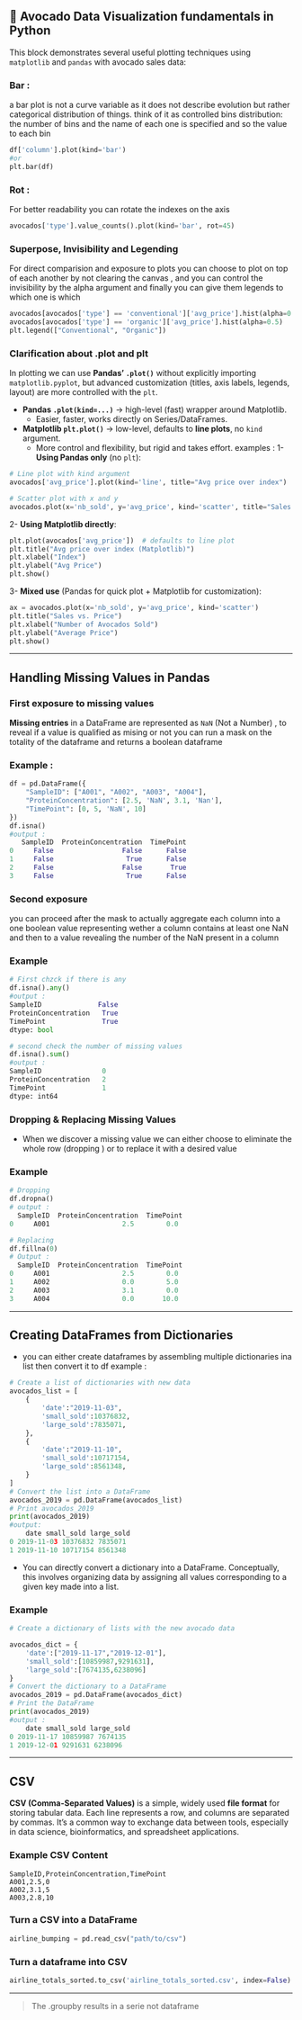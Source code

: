 ## 🥑 Avocado Data Visualization fundamentals in Python

This block demonstrates several useful plotting techniques using `matplotlib` and `pandas` with avocado sales data: 
### Bar :
a bar plot is not a curve variable as it does not describe evolution but rather categorical distribution of things. think of it as controlled bins distribution: the number of bins and the name of each one is specified and so the value to each bin
```python
df['column'].plot(kind='bar')
#or 
plt.bar(df)
```

### Rot : 
For better readability you can rotate the indexes on the axis 
```python
avocados['type'].value_counts().plot(kind='bar', rot=45)
```

### Superpose, Invisibility and Legending
For direct comparision and exposure to plots you can choose to plot on top of each another by not clearing the canvas , and you can control the invisibility by the alpha argument and finally you can give them legends to which one is which 
```python 
avocados[avocados['type'] == 'conventional']['avg_price'].hist(alpha=0.5)
avocados[avocados['type'] == 'organic']['avg_price'].hist(alpha=0.5)
plt.legend(["Conventional", "Organic"])
```
### Clarification about .plot and plt
In plotting we can use **Pandas’ `.plot()`** without explicitly importing `matplotlib.pyplot`, but advanced customization (titles, axis labels, legends, layout) are more controlled with the  `plt`.  
- **Pandas `.plot(kind=...)`** → high-level (fast) wrapper around Matplotlib.
    - Easier, faster, works directly on Series/DataFrames.
- **Matplotlib `plt.plot()`** → low-level, defaults to **line plots**, no `kind` argument.
    - More control and flexibility, but rigid and takes effort.
examples : 
1- **Using Pandas only** (no `plt`):
```python
# Line plot with kind argument
avocados['avg_price'].plot(kind='line', title="Avg price over index")

# Scatter plot with x and y
avocados.plot(x='nb_sold', y='avg_price', kind='scatter', title="Sales vs. Price")
```
2- **Using Matplotlib directly**:
```python
plt.plot(avocados['avg_price'])  # defaults to line plot
plt.title("Avg price over index (Matplotlib)")
plt.xlabel("Index")
plt.ylabel("Avg Price")
plt.show()
```
3- **Mixed use** (Pandas for quick plot + Matplotlib for customization):
```python
ax = avocados.plot(x='nb_sold', y='avg_price', kind='scatter')
plt.title("Sales vs. Price")
plt.xlabel("Number of Avocados Sold")
plt.ylabel("Average Price")
plt.show()
```
 
***
## Handling Missing Values in Pandas
### First exposure to missing values 
**Missing entries** in a DataFrame are represented as `NaN` (Not a Number) ,  to reveal if a value is qualified as mising or not you can run a mask on the totality of the dataframe and returns a boolean dataframe 
### Example :
```python
df = pd.DataFrame({
    "SampleID": ["A001", "A002", "A003", "A004"],
    "ProteinConcentration": [2.5, 'NaN', 3.1, 'Nan'],
    "TimePoint": [0, 5, 'NaN', 10]
})
df.isna()
#output : 
   SampleID  ProteinConcentration  TimePoint
0     False                 False      False
1     False                  True      False
2     False                 False       True
3     False                  True      False
```
### Second exposure 
you can proceed after the mask to actually aggregate each column into a one boolean value representing wether a column contains at least one NaN and then to a value revealing the number of the NaN present in a column
### Example 
```python
# First chzck if there is any 
df.isna().any()
#output : 
SampleID              False
ProteinConcentration   True
TimePoint              True
dtype: bool

# second check the number of missing values
df.isna().sum()
#output :
SampleID               0
ProteinConcentration   2
TimePoint              1
dtype: int64
```
### Dropping & Replacing Missing Values
* When we discover a missing value we can either choose to eliminate the whole row (dropping ) or to replace it with a desired value
### Example 
```python 
# Dropping 
df.dropna()
# output :
  SampleID  ProteinConcentration  TimePoint
0     A001                  2.5        0.0

# Replacing 
df.fillna(0)
# Output :
  SampleID  ProteinConcentration  TimePoint
0     A001                  2.5        0.0
1     A002                  0.0        5.0
2     A003                  3.1        0.0
3     A004                  0.0       10.0
```
***
## Creating DataFrames from Dictionaries
* you can either create dataframes by assembling multiple dictionaries ina list then convert it to df
example :
```python
# Create a list of dictionaries with new data
avocados_list = [
    {
        'date':"2019-11-03",
        'small_sold':10376832,
        'large_sold':7835071,
    },
    {
        'date':"2019-11-10",
        'small_sold':10717154,
        'large_sold':8561348,
    }
]
# Convert the list into a DataFrame
avocados_2019 = pd.DataFrame(avocados_list)
# Print avocados_2019
print(avocados_2019)
#output: 
	date small_sold large_sold 
0 2019-11-03 10376832 7835071 
1 2019-11-10 10717154 8561348
```
* You can directly convert a dictionary into a DataFrame. Conceptually, this involves organizing data by assigning all values corresponding to a given key made into a list.
### Example 
```python
# Create a dictionary of lists with the new avocado data

avocados_dict = {
    'date':["2019-11-17","2019-12-01"],
    'small_sold':[10859987,9291631],
    'large_sold':[7674135,6238096]
}
# Convert the dictionary to a DataFrame
avocados_2019 = pd.DataFrame(avocados_dict)
# Print the DataFrame
print(avocados_2019)
#output :
	date small_sold large_sold 
0 2019-11-17 10859987 7674135 
1 2019-12-01 9291631 6238096
```
***
## CSV

**CSV (Comma-Separated Values)** is a simple, widely used **file format** for storing tabular data. Each line represents a row, and columns are separated by commas. It’s a common way to exchange data between tools, especially in data science, bioinformatics, and spreadsheet applications.
### Example CSV Content
```csv
SampleID,ProteinConcentration,TimePoint
A001,2.5,0
A002,3.1,5
A003,2.8,10

```
### Turn a CSV into a DataFrame
```python
airline_bumping = pd.read_csv("path/to/csv")
```

### Turn a dataframe into CSV
```python 
airline_totals_sorted.to_csv('airline_totals_sorted.csv', index=False)
```

***
> The  .groupby results in a serie not dataframe